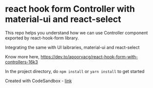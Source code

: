 # react hook form Controller with material-ui and react-select 

This repo helps you understand how we can use Controller component exported by react-hook-form library.

Integrating the same with UI laibraries, material-ui and react-select

Know more here,
https://dev.to/apoorvacg/react-hook-form-with-controllers-16k3

In the project directory, do `npm install` or `yarn install` to get started

Created with CodeSandbox - [link](https://codesandbox.io/p/sandbox/react-hook-form-v7-controller-z4js1o)
